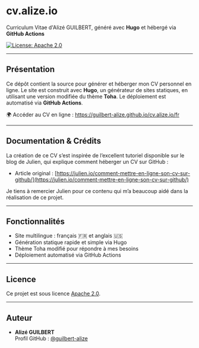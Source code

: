 # cv.alize.io

Curriculum Vitae d'Alizé GUILBERT, généré avec **Hugo** et hébergé via **GitHub Actions**

[![License: Apache 2.0](https://img.shields.io/badge/License-Apache%202.0-yellow.svg)](https://opensource.org/licenses/Apache-2.0)

---

## Présentation

Ce dépôt contient la source pour générer et héberger mon CV personnel en ligne. Le site est construit avec **Hugo**, un générateur de sites statiques, en utilisant une version modifiée du thème **Toha**. Le déploiement est automatisé via **GitHub Actions**.

🌍 Accéder au CV en ligne : https://guilbert-alize.github.io/cv.alize.io/fr

---

## Documentation & Crédits

La création de ce CV s’est inspirée de l’excellent tutoriel disponible sur le blog de Julien, qui explique comment héberger un CV sur GitHub :

- Article original : [https://julien.io/comment-mettre-en-ligne-son-cv-sur-github/](https://julien.io/comment-mettre-en-ligne-son-cv-sur-github/)

Je tiens à remercier Julien pour ce contenu qui m’a beaucoup aidé dans la réalisation de ce projet.

---

## Fonctionnalités

- Site multilingue : français 🇫🇷 et anglais 🇺🇸  
- Génération statique rapide et simple via Hugo  
- Thème Toha modifié pour répondre à mes besoins  
- Déploiement automatisé via GitHub Actions

---

## Licence

Ce projet est sous licence [Apache 2.0](https://github.com/guilbert-alize/cv.alize.io/blob/main/LICENSE).

---

## Auteur

- **Alizé GUILBERT**  
  Profil GitHub : [@guilbert-alize](https://www.github.com/guilbert-alize)
